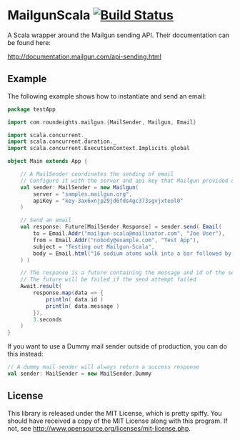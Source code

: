 MailgunScala [![Build Status](https://secure.travis-ci.org/Nycto/mailgun-scala.png?branch=master)](http://travis-ci.org/Nycto/mailgun-scala)
============

A Scala wrapper around the Mailgun sending API. Their documentation can
be found here:

http://documentation.mailgun.com/api-sending.html

Example
-------

The following example shows how to instantiate and send an email:

```scala
package testApp

import com.roundeights.mailgun.{MailSender, Mailgun, Email}

import scala.concurrent._
import scala.concurrent.duration._
import scala.concurrent.ExecutionContext.Implicits.global

object Main extends App {

    // A MailSender coordinates the sending of email
    // Configure it with the server and api key that Mailgun provided on signup
    val sender: MailSender = new Mailgun(
        server = "samples.mailgun.org",
        apiKey = "key-3ax6xnjp29jd6fds4gc373sgvjxteol0"
    )

    // Send an email
    val response: Future[MailSender.Response] = sender.send( Email(
        to = Email.Addr("mailgun-scala@mailinator.com", "Joe User"),
        from = Email.Addr("nobody@example.com", "Test App"),
        subject = "Testing out Mailgun-Scala",
        body = Email.html("16 sodium atoms walk into a bar followed by Batman")
    ) )

    // The response is a future containing the message and id of the sent email.
    // The future will be failed if the send attempt failed
    Await.result(
        response.map(data => {
            println( data.id )
            println( data.message )
        }),
        3.seconds
    )
}
```

If you want to use a Dummy mail sender outside of production, you can do
this instead:

```scala
// A dummy mail sender will always return a success response
val sender: MailSender = new MailSender.Dummy
```

License
-------

This library is released under the MIT License, which is pretty spiffy. You
should have received a copy of the MIT License along with this program. If not,
see <http://www.opensource.org/licenses/mit-license.php>.

